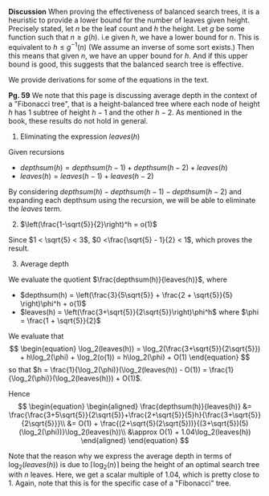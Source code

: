 **Discussion** When proving the effectiveness of balanced search trees, it is a heuristic to provide a lower bound for the number of leaves given height. Precisely stated, let $n$ be the leaf count and $h$ the height. Let $g$ be some function such that $n\geq g(h)$. i.e given $h$, we have a lower bound for $n$. This is equivalent to $h\leq g^{-1}(n)$ (We assume an inverse of some sort exists.) Then this means that given $n$, we have an upper bound for $h$. And if this upper bound is good, this suggests that the balanced search tree is effective.


We provide derivations for some of the equations in the text.

**Pg. 59** We note that this page is discussing average depth in the context of a "Fibonacci tree", that is a height-balanced tree where each node of height $h$ has 1 subtree of height $h-1$ and the other $h-2$. As mentioned in the book, these results do not hold in general.

1. Eliminating the expression $leaves(h)$

Given recursions
- $depthsum(h) = depthsum(h-1) + depthsum(h-2) + leaves(h)$
- $leaves(h) = leaves(h-1) + leaves(h-2)$

By considering
$depthsum(h) - depthsum(h-1) - depthsum(h-2)$ and expanding each depthsum using the recursion, we will be able to eliminate the $leaves$ term.

2. $\left(\frac{1-\sqrt{5}}{2}\right)^h = o(1)$

Since $1 < \sqrt{5} < 3$, $0 <\frac{\sqrt{5} - 1}{2} < 1$, which proves the result.

3. Average depth

We evaluate the quotient $\frac{depthsum(h)}{leaves(h)}$, where
- $depthsum(h) = \left(\frac{3}{5\sqrt{5}} + \frac{2 + \sqrt{5}}{5} \right)\phi^h + o(1)$
- $leaves(h) = \left(\frac{3+\sqrt{5}}{2\sqrt{5}}\right)\phi^h$
where $\phi = \frac{1 + \sqrt{5}}{2}$

We evaluate that
$$
\begin{equation}
\log_2(leaves(h)) = \log_2(\frac{3+\sqrt{5}}{2\sqrt{5}}) + h\log_2(\phi) + \log_2(o(1)) = h\log_2(\phi) + O(1)
\end{equation}
$$
so that $h = \frac{1}{\log_2(\phi)}(\log_2(leaves(h)) - O(1)) = \frac{1}{\log_2(\phi)}(\log_2(leaves(h))) + O(1)$.

Hence
$$
\begin{equation}
\begin{aligned}
\frac{depthsum(h)}{leaves(h)} &= \frac{\frac{3+5\sqrt{5}}{2\sqrt{5}}+\frac{2+\sqrt{5}}{5}h}{\frac{3+\sqrt{5}}{2\sqrt{5}}}\\ 
&= O(1) + \frac{(2+\sqrt{5}(2\sqrt{5}))}{(3+\sqrt{5})(5)(\log_2(\phi))}\log_2(leaves(h))\\
&\approx O(1) + 1.04\log_2(leaves(h))
\end{aligned}
\end{equation}
$$

Note that the reason why we express the average depth in terms of $\log_2(leaves(h))$ is due to $\lceil \log_2(n) \rceil$ being the height of an optimal search tree with $n$ leaves.
Here, we get a scalar multiple of $1.04$, which is pretty close to $1$. Again, note that this is for the specific case of a "Fibonacci" tree.
